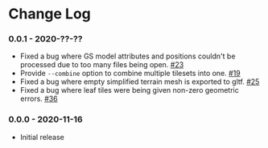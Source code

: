 Change Log
==========

### 0.0.1 - 2020-??-??

* Fixed a bug where GS model attributes and positions couldn't be processed due to too many files being open. [#23](https://github.com/CesiumGS/cdb-to-3dtiles/pull/23)
* Provide `--combine` option to combine multiple tilesets into one. [#19](https://github.com/CesiumGS/cdb-to-3dtiles/issues/19)
* Fixed a bug where empty simplified terrain mesh is exported to gltf. [#25](https://github.com/CesiumGS/cdb-to-3dtiles/pull/25)
* Fixed a bug where leaf tiles were being given non-zero geometric errors. [#36](https://github.com/CesiumGS/cdb-to-3dtiles/pull/36)

### 0.0.0 - 2020-11-16

* Initial release
